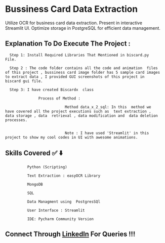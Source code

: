 # Bussiness Card Data Extraction 

Utilize OCR for business card data extraction. Present in interactive Streamlit UI. Optimize storage in PostgreSQL for efficient data management.


## Explanation To Do Execute The  Project : 

      Step 1: Install Required Libraries That Mentioned in biscard.py File.

      Step 2 : The code folder contains all the code and animation  files  of this project , bussiness card image folder has 5 sample card images to extract data , I provided GUI screenshots of this project in biscard gui file. 

      Step 3: I have created Biscardx  class 
                  
                   Process of Method :

                               Method data_x_2_sql: In this  method we have covered all the project executions such as  text extraction , data storage , data  retrieval , data modification and  data deletion processes.


                               Note : I have used 'Streamlit' in this project to show my cool codes in UI with awesome animations.

## Skills Covered ✅ ⬇️

              Python (Scripting)
              
              Text Extraction : easyOCR Library
              
              MongoDB
              
              SQL
              
              Data Managment using  PostgresSQl

              User Interface : Streamlit
              
              IDE: Pycharm Community Version


## Connect Through [Linkedln](https://www.linkedin.com/in/praveen-n-2b4004223/) For Queries !!!

           

                               

                                

                                

       








